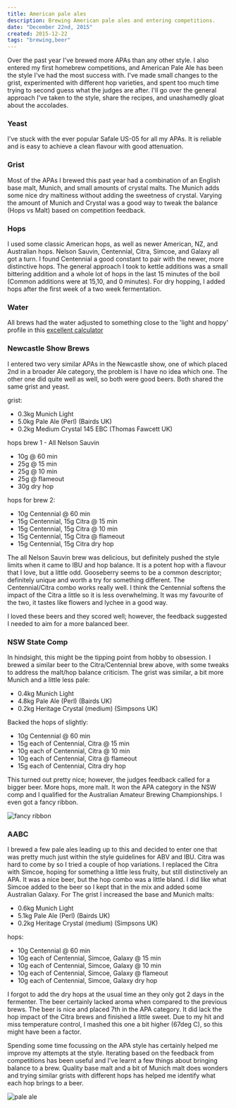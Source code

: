 ```yaml
---
title: American pale ales
description: Brewing American pale ales and entering competitions.
date: "December 22nd, 2015"
created: 2015-12-22
tags: "brewing,beer"
---
```

Over the past year I've brewed more APAs than any other style. I also entered my first homebrew competitions, and American Pale Ale has been the style I've had the most success with. I've made small changes to the grist, experimented with different hop varieties, and spent too much time trying to second guess what the judges are after. I'll go over the general approach I've taken to the style, share the recipes, and unashamedly gloat about the accolades.

### Yeast
I've stuck with the ever popular Safale US-05 for all my APAs. It is reliable and is easy to achieve a clean flavour with good attenuation.

### Grist
Most of the APAs I brewed this past year had a combination of an English base malt, Munich, and small amounts of crystal malts. The Munich adds some nice dry maltiness without adding the sweetness of crystal.
Varying the amount of Munich and Crystal was a good way to tweak the balance (Hops vs Malt) based on competition feedback.

### Hops

I used some classic American hops, as well as newer American, NZ, and Australian hops.
Nelson Sauvin, Centennial, Citra, Simcoe, and Galaxy all got a turn. I found Centennial a good constant to pair with the newer, more distinctive hops.
The general approach I took to kettle additions was a small bittering addition and a whole lot of hops in the last 15 minutes of the boil (Common additions were at 15,10, and 0 minutes). For dry hopping, I added hops after the first week of a two week fermentation.

### Water
All brews had the water adjusted to something close to the 'light and hoppy' profile in this [excellent calculator](http://www.brewersfriend.com/mash-chemistry-and-brewing-water-calculator/)

### Newcastle Show Brews

I entered two very similar APAs in the Newcastle show, one of which placed 2nd in a broader Ale category, the problem is I have no idea which one. The other one did quite well as well, so both were good beers. Both shared the same grist and yeast.

grist:
- 0.3kg Munich Light
- 5.0kg Pale Ale (Perl) (Bairds UK)
- 0.2kg Medium Crystal 145 EBC (Thomas Fawcett UK)

hops brew 1 - All Nelson Sauvin
- 10g @ 60 min
- 25g @ 15 min
- 25g @ 10 min
- 25g @ flameout
- 30g dry hop

hops for brew 2:
- 10g Centennial @ 60 min
- 15g Centennial, 15g Citra @ 15 min
- 15g Centennial, 15g Citra @ 10 min
- 15g Centennial, 15g Citra @ flameout
- 15g Centennial, 15g Citra dry hop

The all Nelson Sauvin brew was delicious, but definitely pushed the style limits when it came to IBU and hop balance. It is a potent hop with a flavour that I love, but a little odd. Gooseberry seems to be a common descriptor; definitely unique and worth a try for something different.
The Centennial/Citra combo works really well. I think the Centennial softens the impact of the Citra a little so it is less overwhelming. It was my favourite of the two, it tastes like flowers and lychee in a good way.

I loved these beers and they scored well; however, the feedback suggested I needed to aim for a more balanced beer.

### NSW State Comp
In hindsight, this might be the tipping point from hobby to obsession. I brewed a similar beer to the Citra/Centennial brew above, with some tweaks to address the malt/hop balance criticism.
The grist was similar, a bit more Munich and a little less pale:
- 0.4kg Munich Light
- 4.8kg Pale Ale (Perl) (Bairds UK)
- 0.2kg Heritage Crystal (medium) (Simpsons UK)

Backed the hops of slightly:
- 10g Centennial @ 60 min
- 15g each of Centennial, Citra @ 15 min
- 10g each of Centennial, Citra @ 10 min
- 10g each of Centennial, Citra @ flameout
- 15g each of Centennial, Citra dry hop

This turned out pretty nice; however, the judges feedback called for a bigger beer. More hops, more malt. It won the APA category in the NSW comp and I qualified for the Australian Amateur Brewing Championships. I even got a fancy ribbon.

![fancy ribbon](http://img.maltmurphy.com/fancyribbon.jpg)

### AABC
I brewed a few pale ales leading up to this and decided to enter one that was pretty much just within the style guidelines for ABV and IBU. Citra was hard to come by so I tried a couple of hop variations. I replaced the Citra with Simcoe, hoping for something a little less fruity, but still distinctively an APA. It was a nice beer, but the hop combo was a little bland. I did like what Simcoe added to the beer so I kept that in the mix and added some Australian Galaxy.
For The grist I increased the base and Munich malts:
- 0.6kg Munich Light
- 5.1kg Pale Ale (Perl) (Bairds UK)
- 0.2kg Heritage Crystal (medium) (Simpsons UK)

hops:
- 10g Centennial @ 60 min
- 10g each of Centennial, Simcoe, Galaxy @ 15 min
- 10g each of Centennial, Simcoe, Galaxy @ 10 min
- 10g each of Centennial, Simcoe, Galaxy @ flameout
- 10g each of Centennial, Simcoe, Galaxy dry hop

I forgot to add the dry hops at the usual time an they only got 2 days in the fermenter. The beer certainly lacked aroma when compared to the previous brews. The beer is nice and placed 7th in the APA category. It did lack the hop impact of the Citra brews and finished a little sweet. Due to my hit and miss temperature control, I mashed this one a bit higher (67deg C), so this might have been a factor.

Spending some time focussing on the APA style has certainly helped me improve my attempts at the style. Iterating based on the feedback from competitions has been useful and I've learnt a few things about bringing balance to a brew. Quality base malt and a bit of Munich malt does wonders and trying similar grists with different hops has helped me identify what each hop brings to a beer.

![pale ale](http://img.maltmurphy.com/paleale.jpg)